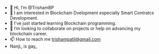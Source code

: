 - 👋 Hi, I’m @TrishamBP
- 👀 I am interested in Blockchain Dvelopment especially Smart Contratcs Development.
- 🌱 I've just started learning Blockchain programming.
- 💞️ I’m looking to collaborate on projects or help on advancing my blockchain career.
- 📫 How to reach me trishampatil@gmail.com
- Nanji_ is gay_
<!---
TrishamBP/TrishamBP is a ✨ special ✨ repository because its `README.md` (this file) appears on your GitHub profile.
You can click the Preview link to take a look at your changes.
--->
